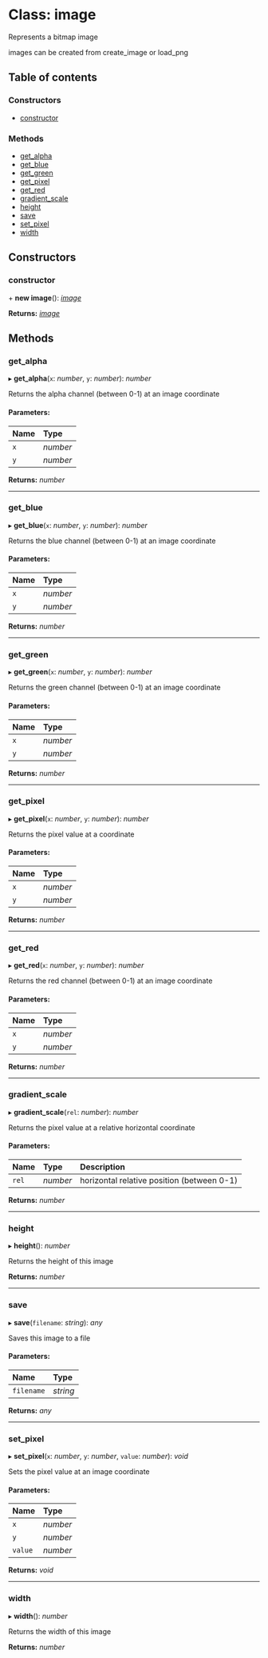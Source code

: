 # Class: image

Represents a bitmap image

images can be created from create_image or load_png

## Table of contents

### Constructors

- [constructor](image.md#constructor)

### Methods

- [get\_alpha](image.md#get_alpha)
- [get\_blue](image.md#get_blue)
- [get\_green](image.md#get_green)
- [get\_pixel](image.md#get_pixel)
- [get\_red](image.md#get_red)
- [gradient\_scale](image.md#gradient_scale)
- [height](image.md#height)
- [save](image.md#save)
- [set\_pixel](image.md#set_pixel)
- [width](image.md#width)

## Constructors

### constructor

\+ **new image**(): [*image*](image.md)

**Returns:** [*image*](image.md)

## Methods

### get\_alpha

▸ **get_alpha**(`x`: *number*, `y`: *number*): *number*

Returns the alpha channel (between 0-1) at an image coordinate

#### Parameters:

Name | Type |
:------ | :------ |
`x` | *number* |
`y` | *number* |

**Returns:** *number*

___

### get\_blue

▸ **get_blue**(`x`: *number*, `y`: *number*): *number*

Returns the blue channel (between 0-1) at an image coordinate

#### Parameters:

Name | Type |
:------ | :------ |
`x` | *number* |
`y` | *number* |

**Returns:** *number*

___

### get\_green

▸ **get_green**(`x`: *number*, `y`: *number*): *number*

Returns the green channel (between 0-1) at an image coordinate

#### Parameters:

Name | Type |
:------ | :------ |
`x` | *number* |
`y` | *number* |

**Returns:** *number*

___

### get\_pixel

▸ **get_pixel**(`x`: *number*, `y`: *number*): *number*

Returns the pixel value at a coordinate

#### Parameters:

Name | Type |
:------ | :------ |
`x` | *number* |
`y` | *number* |

**Returns:** *number*

___

### get\_red

▸ **get_red**(`x`: *number*, `y`: *number*): *number*

Returns the red channel (between 0-1) at an image coordinate

#### Parameters:

Name | Type |
:------ | :------ |
`x` | *number* |
`y` | *number* |

**Returns:** *number*

___

### gradient\_scale

▸ **gradient_scale**(`rel`: *number*): *number*

Returns the pixel value at a relative horizontal coordinate

#### Parameters:

Name | Type | Description |
:------ | :------ | :------ |
`rel` | *number* | horizontal relative position (between 0-1)    |

**Returns:** *number*

___

### height

▸ **height**(): *number*

Returns the height of this image

**Returns:** *number*

___

### save

▸ **save**(`filename`: *string*): *any*

Saves this image to a file

#### Parameters:

Name | Type |
:------ | :------ |
`filename` | *string* |

**Returns:** *any*

___

### set\_pixel

▸ **set_pixel**(`x`: *number*, `y`: *number*, `value`: *number*): *void*

Sets the pixel value at an image coordinate

#### Parameters:

Name | Type |
:------ | :------ |
`x` | *number* |
`y` | *number* |
`value` | *number* |

**Returns:** *void*

___

### width

▸ **width**(): *number*

Returns the width of this image

**Returns:** *number*

